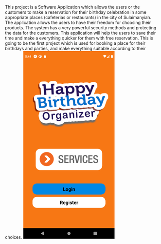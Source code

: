 
This project is a Software Application which allows the users or the customers to make a reservation for their birthday celebration in some appropriate places (cafeterias or restaurants) in the city of Sulaimanyiah. The application allows the users to have their freedom for choosing their products. The system has a very powerful security methods and protecting the data for the customers. This application will help the users to save their time and make a everything quicker for them with free reservation. This is going to be the first project which is used for booking a place for their birthdays and parties, and make everything suitable according to their choices.
<img src="screenShots/1.png" width=300>


